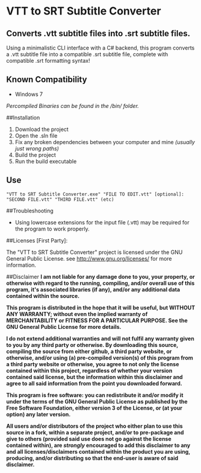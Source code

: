 # VTT to SRT Subtitle Converter
## Converts .vtt subtitle files into .srt subtitle files.
Using a minimalistic CLI interface with a C# backend, this program converts a .vtt subtitle file into a compatible .srt subtitle file, complete with compatible .srt formatting syntax!

## Known Compatibility
- Windows 7

*Percompiled Binaries can be found in the /bin/ folder.*

##Installation
1. Download the project
2. Open the .sln file
3. Fix any broken dependencies between your computer and mine *(usually just wrong paths)*
4. Build the project
5. Run the build executable

## Use
```"VTT to SRT Subtitle Converter.exe" "FILE TO EDIT.vtt" [optional]: "SECOND FILE.vtt" "THIRD FILE.vtt" (etc)```

##Troubleshooting
- Using lowercase extensions for the input file (.vtt) may be required for the program to work properly.

##Licenses
[First Party]:

The "VTT to SRT Subtitle Converter" project is licensed under the GNU General Public License.  see <http://www.gnu.org/licenses/> for more information.

##Disclaimer
**I am not liable for any damage done to you, your property, or otherwise with regard to the running, compiling, and/or overall use of this program, it's associated libraries (if any), and/or any additional data contained within the source.**

**This program is distributed in the hope that it will be useful, but WITHOUT ANY WARRANTY; without even the implied warranty of MERCHANTABILITY or FITNESS FOR A PARTICULAR PURPOSE.  See the GNU General Public License for more details.**

**I do not extend additional warranties and will not fulfil any warranty given to you by any third party or otherwise. By downloading this source, compiling the source from either github, a third party website, or otherwise, and/or using (a) pre-compiled version(s) of this program from a third party website or otherwise, you agree to not only the license contained within this project, regardless of whether your version contained said license, but the information within this disclaimer and agree to all said information from the point you downloaded forward.**

**This program is free software: you can redistribute it and/or modify it under the terms of the GNU General Public License as published by the Free Software Foundation, either version 3 of the License, or (at your option) any later version.**
 
**All users and/or distributors of the project who either plan to use this source in a fork, within a separate project, and/or to pre-package and give to others (provided said use does not go against the license contained within), are _strongly_ encouraged to add this disclaimer to any and all licenses/disclaimers contained within the product you are using, producing, and/or distributing so that the end-user is aware of said disclaimer.**
